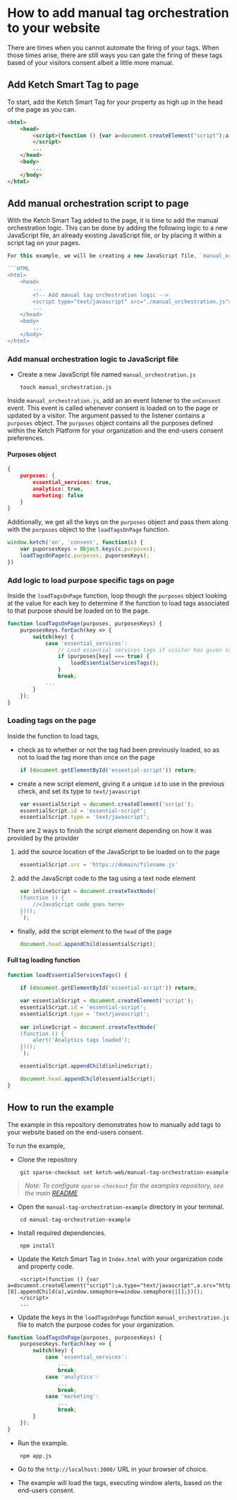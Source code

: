 # How to add manual tag orchestration to your website

There are times when you cannot automate the firing of your tags. When those times arise, there are still ways you can gate the firing of these tags based of your visitors consent albeit a little more manual.

## Add Ketch Smart Tag to page
To start, add the Ketch Smart Tag for your property as high up in the head of the page as you can.
```HTML
<html>
    <head>
        <script>(function () {var a=document.createElement("script");a.type="text/javascript",a.src="https://global.ketchcdn.com/web/v1/config/organization_code/property_code/boot.js",a.defer=a.async=!0,document.getElementsByTagName("head")[0].appendChild(a),window.semaphore=window.semaphore||[];})();
        </script>
        ...
    </head>
    <body>
        ...
    </body>
</html>
```

## Add manual orchestration script to page
With the Ketch Smart Tag added to the page, it is time to add the manual orchestration logic. This can be done by adding the following logic to a new JavaScript file, an already existing JavaScript file, or by placing it within a script tag on your pages.

```JavaScript
For this example, we will be creating a new JavaScript file, `manual_orchestration.js`, and adding it to the head of our page below the Ketch Smart Tag.

```HTML
<html>
    <head>
        ...
        <!-- Add manual tag orchestration logic -->
        <script type="text/javascript" src="./manual_orchestration.js"></script>
        ...
    </head>
    <body>
        ...
    </body>
</html>
```
### Add manual orchestration logic to JavaScript file
- Create a new JavaScript file named `manual_orchestration.js`
```
    touch manual_orchestration.js
```

Inside `manual_orchestration.js`, add an an event listener to the `onConsent` event. This event is called whenever consent is loaded on to the page or updated by a visitor. The argument passed to the listener contains a `purposes` object.  The `purposes` object contains all the purposes defined within the Ketch Platform for your organization and the end-users consent preferences.

#### Purposes object
```json
{
    purposes: {
        essential_services: true,
        analytics: true,
        marketing: false
    }
}
```

Additionally, we get all the keys on the `purposes` object and pass them along with the `purposes` object to the `loadTagsOnPage` function.

```javascript
window.ketch('on', 'consent', function(c) { 
    var puporsesKeys = Object.keys(c.purposes);
    loadTagsOnPage(c.purposes, puporsesKeys);
})
```

### Add logic to load purpose specific tags on page
Inside the `loadTagsOnPage` function, loop though the `purposes` object looking at the value for each key to determine if the function to load tags associated to that purpose should be loaded on to the page.

```javascript
function loadTagsOnPage(purposes, purposesKeys) {
    purposesKeys.forEach(key => {
        switch(key) {
            case 'essential_services':
                // Load essential services tags if visitor has given consent
                if (purposes[key] === true) {
                    loadEssentialServicesTags();
                }
                break;
            ...
        }
    });
}
```

### Loading tags on the page
Inside the function to load tags, 
- check as to whether or not the tag had been previously loaded, so as not to load the tag more than once on the page
```javascript
    if (document.getElementById('essential-script')) return;
```
- create a new script element, giving it a unique `id` to use in the previous check, and set its type to `text/javascript`
```javascript
    var essentialScript = document.createElement('script');
    essentialScript.id = 'essential-script';
    essentialScript.type = 'text/javascript';
``` 

There are 2 ways to finish the script element depending on how it was provided by the provider
1. add the source location of the JavaScript to be loaded on to the page
```javascript
    essentialScript.src = 'https://domain/filename.js'
```
2. add the JavaScript code to the tag using a text node element
```javascript
    var inlineScript = document.createTextNode(`
    (function () { 
        //<JavaScript code goes here>
    })();
    `);
```
- finally, add the script element to the `head` of the page
```javascript
    document.head.appendChild(essentialScript);
```

#### Full tag loading function
```javascript
function loadEssentialServicesTags() {
    
    if (document.getElementById('essential-script')) return;

    var essentialScript = document.createElement('script');
    essentialScript.id = 'essential-script';
    essentialScript.type = 'text/javascript';
    
    var inlineScript = document.createTextNode(`
    (function () { 
        alert('Analytics tags loaded');
    })();
    `);

    essentialScript.appendChild(inlineScript);

    document.head.appendChild(essentialScript);
}
```

## How to run the example
The example in this repository demonstrates how to manually add tags to your website based on the end-users consent. 

To run the example,
- Clone the repository
```
    git sparse-checkout set ketch-web/manual-tag-orchestration-example
```
> _Note: To configure `sparse-checkout` for the examples repository, see the main [README](../../../)_

- Open the `manual-tag-orchestration-example` directory in your terminal.
```
    cd manual-tag-orchestration-example
```

- Install required dependencies.
```
    npm install
```

- Update the Ketch Smart Tag in `Index.html` with your organization code and property code.
```
    <script>(function () {var a=document.createElement("script");a.type="text/javascript",a.src="https://global.ketchcdn.com/web/v1/config/organization_code/property_code/boot.js",a.defer=a.async=!0,document.getElementsByTagName("head")[0].appendChild(a),window.semaphore=window.semaphore||[];})();
    </script>
    ...
```

- Update the keys in the `loadTagsOnPage` function `manual_orchestration.js` file to match the purpose codes for your organization.
```javascript
function loadTagsOnPage(purposes, purposesKeys) {
    purposesKeys.forEach(key => {
        switch(key) {
            case 'essential_services':
                ...
                break;
            case 'analytics':
                ...
                break;
            case 'marketing':
                ...
                break;
        }
    });
}
```

- Run the example.
```
    npm app.js
```

- Go to the `http://localhost:3000/` URL in your browser of choice.

- The example will load the tags, executing window alerts, based on the end-users consent.